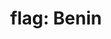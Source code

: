 ---
layout: smileys&emotion
title: "flag: Benin"
emoji: flag_benin
permalink: 🇧🇯.html
image: assets/img/3moji/flag_benin.png
---